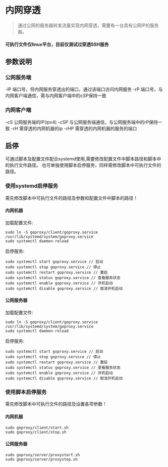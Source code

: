 # 内网穿透
> 通过公网的服务器转发流量实现内网穿透，需要有一台具有公网IP的服务器。
#### 可执行文件仅linux平台，目前仅测试过穿透SSH服务
## 参数说明
### 公网服务端
-lP 端口号，将内网服务穿透出的端口，通过该端口访问内网服务
-rP 端口号，与内网客户端通信，需与内网客户端中的cSP保持一致
### 内网客户端
-cS 公网服务端的IP(ipv4)
-cSP 与公网服务端通信，与公网服务端中的rP保持一致
-rH 需穿透的内网机器的ip
-rHP 需穿透的内网机器的服务的端口
## 启停
可通过脚本及配置文件配合systemd使用,需要修改配置文件中脚本路径和脚本中的执行文件路径。
也可单独使用脚本启停服务，同样需修改脚本中可执行文件的路径。
### 使用systemd启停服务
需先修改脚本中可执行文件的路径及参数和配置文件中脚本的路径！
#### 内网机器
加载配置文件:
```shell
sudo ln -S goproxy/client/goproxy.service /usr/lib/systemd/system/goproxy.service
sudo systemctl daemon-reload
```
启停服务:
```shell
sudo systemctl start goproxy.service // 启动
sudo systemctl stop goproxy.service // 停止
sudo systemctl restart goproxy.service // 重启
sudo systemctl status goproxy.service // 查看服务状态
sudo systemctl enable goproxy.service // 开机启动
sudo systemctl disable goproxy.service // 取消开机启动
```
#### 公网服务器
加载配置文件:
```shell
sudo ln -S goproxy/client/goproxy.service /usr/lib/systemd/system/goproxy.service
sudo systemctl daemon-reload
```
启停服务:
```shell
sudo systemctl start goproxy.service // 启动
sudo systemctl stop goproxy.service // 停止
sudo systemctl restart goproxy.service // 重启
sudo systemctl status goproxy.service // 查看服务状态
sudo systemctl enable goproxy.service // 开机启动
sudo systemctl disable goproxy.service // 取消开机启动
```
### 使用脚本启停服务
需先修改脚本中可执行文件的路径及设置各项参数！
#### 内网机器
```shell
sudo goproxy/client/start.sh
sudo goproxy/client/stop.sh
```
#### 公网服务器
```shell
sudo goproxy/server/proxystart.sh
sudo goproxy/server/proxystop.sh
```
